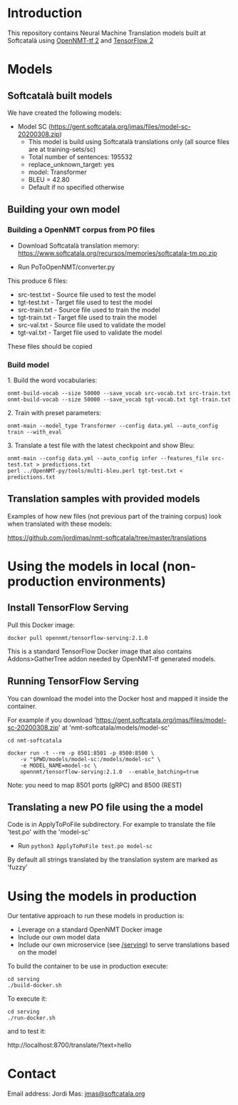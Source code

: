 # Introduction

This repository contains Neural Machine Translation models built at Softcatalà using [OpenNMT-tf 2](https://github.com/OpenNMT/OpenNMT-tf) and [TensorFlow 2](https://www.tensorflow.org/)

# Models

## Softcatalà built models

We have created the following models:

* Model SC (https://gent.softcatala.org/jmas/files/model-sc-20200308.zip)
  * This model is build using Softcatalà translations only (all source files are at training-sets/sc)
  * Total number of sentences: 195532
  * replace_unknown_target: yes
  * model: Transformer
  * BLEU = 42.80
  * Default if no specified otherwise

## Building your own model

### Building a OpenNMT corpus from PO files

* Download Softcatalà translation memory:
https://www.softcatala.org/recursos/memories/softcatala-tm.po.zip

* Run PoToOpenNMT/converter.py

This produce 6 files:
* src-test.txt - Source file used to test the model
* tgt-test.txt - Target file used to test the model
* src-train.txt - Source file used to train the model
* tgt-train.txt - Target file used to train the model
* src-val.txt - Source file used to validate the model
* tgt-val.txt - Target file used to validate the model

These files should be copied

### Build model

1\. Build the word vocabularies:

```
onmt-build-vocab --size 50000 --save_vocab src-vocab.txt src-train.txt
onmt-build-vocab --size 50000 --save_vocab tgt-vocab.txt tgt-train.txt
```

2\. Train with preset parameters:

```
onmt-main --model_type Transformer --config data.yml --auto_config train --with_eval
```

3\. Translate a test file with the latest checkpoint and show Bleu:

```
onmt-main --config data.yml --auto_config infer --features_file src-test.txt > predictions.txt
perl ../OpenNMT-py/tools/multi-bleu.perl tgt-test.txt < predictions.txt
```

## Translation samples with provided models

Examples of how new files (not previous part of the training corpus) look when translated with these models:

https://github.com/jordimas/nmt-softcatala/tree/master/translations

# Using the models in local (non-production environments)

## Install TensorFlow Serving

Pull this Docker image:

```
docker pull opennmt/tensorflow-serving:2.1.0
```

This is a standard TensorFlow Docker image that also contains Addons>GatherTree addon needed by OpenNMT-tf generated models.

## Running TensorFlow Serving

You can download the model into the Docker host and mapped it inside the container.

For example if you download 'https://gent.softcatala.org/jmas/files/model-sc-20200308.zip' at 'nmt-softcatala/models/model-sc'

```
cd nmt-softcatala

docker run -t --rm -p 8501:8501 -p 8500:8500 \
    -v "$PWD/models/model-sc:/models/model-sc" \
    -e MODEL_NAME=model-sc \
    opennmt/tensorflow-serving:2.1.0  --enable_batching=true
```

Note: you need to map 8501 ports (gRPC) and 8500 (REST)


## Translating a new PO file using the a model

Code is in ApplyToPoFile subdirectory. For example to translate the file 'test.po' with the 'model-sc'

* Run ```python3 ApplyToPoFile test.po model-sc```

By default all strings translated by the translation system are marked as 'fuzzy'

# Using the models in production

Our tentative approach to run these models in production is:

* Leverage on a standard OpenNMT Docker image
* Include our own model data
* Include our own microservice (see [/serving](./serving)) to serve translations based on the model

To build the container to be use in production execute:

```
cd serving
./build-docker.sh
```
To execute it:

```
cd serving
./run-docker.sh
```

and to test it:

http://localhost:8700/translate/?text=hello

# Contact

Email address: Jordi Mas: jmas@softcatala.org

